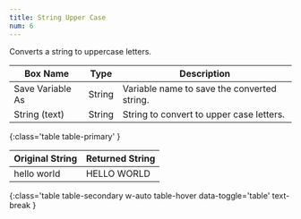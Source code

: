 ```yaml
---
title: String Upper Case
num: 6
---
```


Converts a string to uppercase letters.

| Box Name | Type | Description | 
|-------|--------|--------|
|Save Variable As|	String	|Variable name to save the converted string.
|String (text)| String | String to convert to upper case letters.
{:class='table table-primary' }

| Original String | Returned String| 
|-------|--------
|hello world|HELLO WORLD|
{:class='table table-secondary w-auto table-hover data-toggle='table' text-break }







